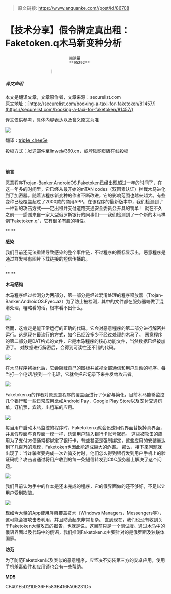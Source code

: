 > 原文链接: https://www.anquanke.com//post/id/86708 


# 【技术分享】假令牌定真出租：Faketoken.q木马新变种分析


                                阅读量   
                                **95292**
                            
                        |
                        
                                                                                    



##### 译文声明

本文是翻译文章，文章原作者，文章来源：securelist.com
                                <br>原文地址：[https://securelist.com/booking-a-taxi-for-faketoken/81457/](https://securelist.com/booking-a-taxi-for-faketoken/81457/)

译文仅供参考，具体内容表达以及含义原文为准

**[![](https://p1.ssl.qhimg.com/t012c5225512d3d6259.jpg)](https://p1.ssl.qhimg.com/t012c5225512d3d6259.jpg)**



翻译：[trip1e_chee5e](http://bobao.360.cn/member/contribute?uid=2937224120)

投稿方式：发送邮件至linwei#360.cn，或登陆网页版在线投稿

 

**前言**

恶意程序Trojan-Banker.AndroidOS.Faketoken已经出现超过一年的时间了，在这一年多的时间里，它已经从最开始的mTAN codes（双因素认证）拦截木马进化到了加密器。随着该程序新变种的作者不断改进，它的影响范围也越来越大。有些变种已经覆盖超过了2000款的商用APP。在该程序的最新版本中，我们检测到了一种新的攻击方式——定出租并支付道路交通安全委员会开具的罚单！ 就在不久之前——感谢来自一家大型俄罗斯银行的同事们——我们检测到了一个新的木马样例“Faketoken.q”，它有很多有趣的特性。

** **

**感染**

我们目前还无法重建导致感染的整个事件链，不过程序的图标显示出，恶意程序是通过群发带有图片下载链接的短信传播的。

[![](data:image/png;base64,iVBORw0KGgoAAAANSUhEUgAAAAEAAAABCAYAAAAfFcSJAAAAAXNSR0IArs4c6QAAAARnQU1BAACxjwv8YQUAAAAJcEhZcwAADsQAAA7EAZUrDhsAAAANSURBVBhXYzh8+PB/AAffA0nNPuCLAAAAAElFTkSuQmCC)](https://cdn.securelist.com/files/2017/08/faketoken-taxi-ru1.png)

** **

**木马结构**

木马程序经过检测分为两部分，第一部分是经过混淆处理的程序释放器（Trojan-Banker.AndroidOS.Fyec.az）为了防止被检测，其中的文件都在服务器端做了混淆处理，粗略看的话，根本看不出什么。

[![](https://p1.ssl.qhimg.com/t0192802b1abaf4effe.png)](https://p1.ssl.qhimg.com/t0192802b1abaf4effe.png)

然而，这肯定是能正常运行的正确的代码。它会对恶意程序的第二部分进行解密并运行。这是现在最流行的方式，如今已经没多少不经过处理的木马了。 恶意程序的第二部分是DAT格式的文件，它是木马程序的核心功能文件，当然数据已经被加密了。 对数据进行解密后，会得到可读性还不错的代码。

[![](https://p1.ssl.qhimg.com/t019a1d09e01c200e37.png)](https://p1.ssl.qhimg.com/t019a1d09e01c200e37.png)

在木马程序初始化后，它会隐藏自己的图标并监视全部通信和用户启动的程序。每当打一个电话/接到一个电话，它就会把它记录下来并发给攻击者。

[![](https://p4.ssl.qhimg.com/t0168c9bf22fe5ed986.png)](https://p4.ssl.qhimg.com/t0168c9bf22fe5ed986.png)

Faketoken.q的作者对原恶意程序的覆盖面进行了保留与简化，目前木马能够监控几个银行和一些日常应用比如Android Pay，Google Play Store以及支付交通罚单，订机票，宾馆，出粗车的应用。

[![](https://p0.ssl.qhimg.com/t0192a9fb908e835994.png)](https://p0.ssl.qhimg.com/t0192a9fb908e835994.png)

每当用户启动木马监控的程序时，Faketoken.q就会迅速用假界面替换掉真界面，并且假界面与真界面一模一样，诱骗用户输入银行卡账号密码。 这些被攻击的应用为了支付方便通常都绑定了银行卡，有些甚至是强制绑定，这些应用的安装量达到了几百万的规模，Faketoken也因此能造成巨大的危害。 那么，接下来问题就出现了：当诈骗者要完成一次诈骗支付时，他们怎么得到银行发到用户手机上的验证码呢？攻击者通过将用户收到的每一条短信转发到C&amp;C服务器上解决了这个问题。

[![](https://p1.ssl.qhimg.com/t01dddb950950cdd349.png)](https://p1.ssl.qhimg.com/t01dddb950950cdd349.png)

我们目前认为手中的样本是还未完成的程序，它的假界面做的还不够好，不足以让用户受到欺骗。

[![](https://p5.ssl.qhimg.com/t01c77a573ff8cac248.png)](https://p5.ssl.qhimg.com/t01c77a573ff8cac248.png)

现如今大量的App使用屏幕覆盖技术（Windows Managers，Messengers等），这可能会被攻击者利用，并且防范起来非常复杂。 直到现在，我们也没有收到关于Faketoken大量攻击的报告，也就是说，这目前只是一个测试版。通过木马中的俄语界面以及代码中的俄语，我们推测Faketoken.q主要针对的是俄罗斯及独联体国家。



**防范**

为了防范Faketoken以及类似的恶意程序，应坚决不安装第三方的安卓应用，使用手机杀毒软件和应用锁也会有一些帮助。



**MD5**

CF401E5D21DE36FF583B416FA06231D5
